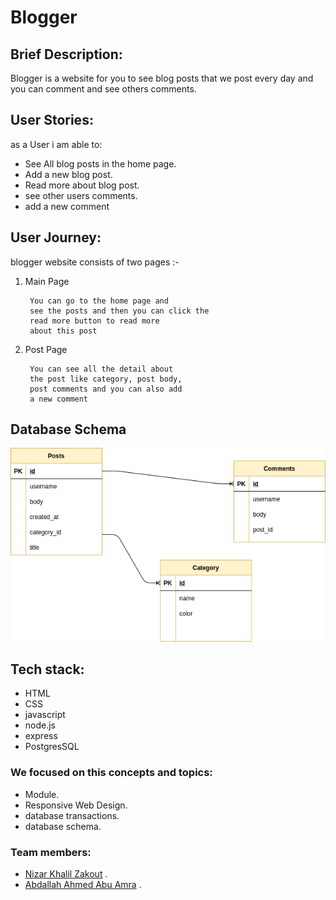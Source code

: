 # Blogger

## Brief Description:
Blogger is a website for you to see blog posts that we post every day and you can comment and see others comments.

## User Stories:

as a User i am able to:

* See All blog posts in the home page.
* Add a new blog post.
* Read more about blog post.
* see other users comments.
* add a new comment


## User Journey: 
blogger website consists of two pages :-
1. Main Page

        You can go to the home page and 
        see the posts and then you can click the
        read more button to read more 
        about this post

2. Post Page

        You can see all the detail about 
        the post like category, post body,
        post comments and you can also add
        a new comment


## Database Schema
![](/public/images/db_schema.png)

## Tech stack:
- HTML
- CSS
- javascript
- node.js
- express
- PostgresSQL


### We focused on this concepts and topics:
- Module.
- Responsive Web Design.
- database transactions.
- database schema.

### Team members:
* [Nizar Khalil Zakout](https://github.com/Nizar7zak) .
* [Abdallah Ahmed Abu Amra](https://github.com/aaamra) .